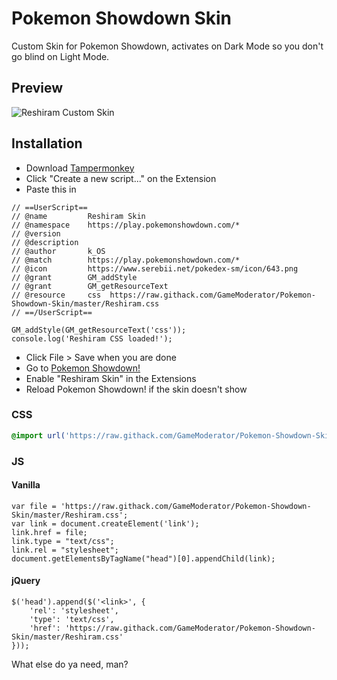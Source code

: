 # Pokemon Showdown Skin
Custom Skin for Pokemon Showdown, activates on Dark Mode so you don't go blind on Light Mode.

## Preview 
![Reshiram Custom Skin](https://i.gyazo.com/efcf3536888fac72ca6dab03ace01c3a.png)

## Installation
* Download [Tampermonkey](https://tampermonkey.net/)
* Click "Create a new script..." on the Extension
* Paste this in
```init
// ==UserScript==
// @name         Reshiram Skin
// @namespace    https://play.pokemonshowdown.com/*
// @version
// @description
// @author       k_OS
// @match        https://play.pokemonshowdown.com/*
// @icon         https://www.serebii.net/pokedex-sm/icon/643.png
// @grant        GM_addStyle
// @grant        GM_getResourceText
// @resource     css  https://raw.githack.com/GameModerator/Pokemon-Showdown-Skin/master/Reshiram.css
// ==/UserScript==

GM_addStyle(GM_getResourceText('css'));
console.log('Reshiram CSS loaded!');
```
* Click File > Save when you are done
* Go to [Pokemon Showdown!](https://play.pokemonshowdown.com/)
* Enable "Reshiram Skin" in the Extensions
* Reload Pokemon Showdown! if the skin doesn't show

### CSS
```CSS
@import url('https://raw.githack.com/GameModerator/Pokemon-Showdown-Skin/master/Reshiram.css')
```

### JS
#### Vanilla
```JS
var file = 'https://raw.githack.com/GameModerator/Pokemon-Showdown-Skin/master/Reshiram.css';
var link = document.createElement('link');
link.href = file;
link.type = "text/css";
link.rel = "stylesheet";
document.getElementsByTagName("head")[0].appendChild(link);
```

#### jQuery
```JS
$('head').append($('<link>', {
	'rel': 'stylesheet',
	'type': 'text/css',
	'href': 'https://raw.githack.com/GameModerator/Pokemon-Showdown-Skin/master/Reshiram.css'
}));
```

What else do ya need, man?
